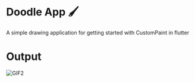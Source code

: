 # Doodle App 🖌️

A simple drawing application for getting started with CustomPaint in flutter

# Output
![GIF2](https://github.com/hridayK/doodle_app/assets/16136188/8754d92b-cc0d-46c2-ac6e-71b688420fd3)
